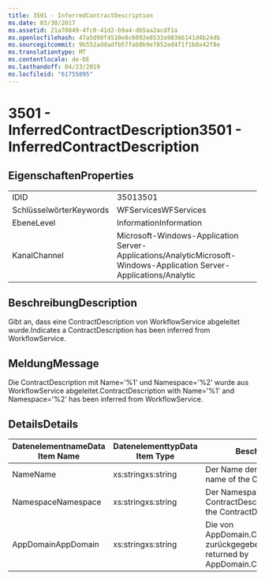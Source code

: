 ```yaml
---
title: 3501 - InferredContractDescription
ms.date: 03/30/2017
ms.assetid: 21a70849-4fc0-41d2-b9a4-db5aa2acdf1a
ms.openlocfilehash: 47a5d98f4510e8c6092e8533a98366141d4b24db
ms.sourcegitcommit: 9b552addadfb57fab0b9e7852ed4f1f1b8a42f8e
ms.translationtype: MT
ms.contentlocale: de-DE
ms.lasthandoff: 04/23/2019
ms.locfileid: "61755895"
---
```

# <a name="3501---inferredcontractdescription"></a><span data-ttu-id="dec86-102">3501 - InferredContractDescription</span><span class="sxs-lookup"><span data-stu-id="dec86-102">3501 - InferredContractDescription</span></span>
## <a name="properties"></a><span data-ttu-id="dec86-103">Eigenschaften</span><span class="sxs-lookup"><span data-stu-id="dec86-103">Properties</span></span>  
  
|||  
|-|-|  
|<span data-ttu-id="dec86-104">ID</span><span class="sxs-lookup"><span data-stu-id="dec86-104">ID</span></span>|<span data-ttu-id="dec86-105">3501</span><span class="sxs-lookup"><span data-stu-id="dec86-105">3501</span></span>|  
|<span data-ttu-id="dec86-106">Schlüsselwörter</span><span class="sxs-lookup"><span data-stu-id="dec86-106">Keywords</span></span>|<span data-ttu-id="dec86-107">WFServices</span><span class="sxs-lookup"><span data-stu-id="dec86-107">WFServices</span></span>|  
|<span data-ttu-id="dec86-108">Ebene</span><span class="sxs-lookup"><span data-stu-id="dec86-108">Level</span></span>|<span data-ttu-id="dec86-109">Information</span><span class="sxs-lookup"><span data-stu-id="dec86-109">Information</span></span>|  
|<span data-ttu-id="dec86-110">Kanal</span><span class="sxs-lookup"><span data-stu-id="dec86-110">Channel</span></span>|<span data-ttu-id="dec86-111">Microsoft-Windows-Application Server-Applications/Analytic</span><span class="sxs-lookup"><span data-stu-id="dec86-111">Microsoft-Windows-Application Server-Applications/Analytic</span></span>|  
  
## <a name="description"></a><span data-ttu-id="dec86-112">Beschreibung</span><span class="sxs-lookup"><span data-stu-id="dec86-112">Description</span></span>  
 <span data-ttu-id="dec86-113">Gibt an, dass eine ContractDescription von WorkflowService abgeleitet wurde.</span><span class="sxs-lookup"><span data-stu-id="dec86-113">Indicates a ContractDescription has been inferred from WorkflowService.</span></span>  
  
## <a name="message"></a><span data-ttu-id="dec86-114">Meldung</span><span class="sxs-lookup"><span data-stu-id="dec86-114">Message</span></span>  
 <span data-ttu-id="dec86-115">Die ContractDescription mit Name='%1' und Namespace='%2' wurde aus WorkflowService abgeleitet.</span><span class="sxs-lookup"><span data-stu-id="dec86-115">ContractDescription with Name='%1' and Namespace='%2' has been inferred from WorkflowService.</span></span>  
  
## <a name="details"></a><span data-ttu-id="dec86-116">Details</span><span class="sxs-lookup"><span data-stu-id="dec86-116">Details</span></span>  
  
|<span data-ttu-id="dec86-117">Datenelementname</span><span class="sxs-lookup"><span data-stu-id="dec86-117">Data Item Name</span></span>|<span data-ttu-id="dec86-118">Datenelementtyp</span><span class="sxs-lookup"><span data-stu-id="dec86-118">Data Item Type</span></span>|<span data-ttu-id="dec86-119">Beschreibung</span><span class="sxs-lookup"><span data-stu-id="dec86-119">Description</span></span>|  
|--------------------|--------------------|-----------------|  
|<span data-ttu-id="dec86-120">Name</span><span class="sxs-lookup"><span data-stu-id="dec86-120">Name</span></span>|<span data-ttu-id="dec86-121">xs:string</span><span class="sxs-lookup"><span data-stu-id="dec86-121">xs:string</span></span>|<span data-ttu-id="dec86-122">Der Name der ContractDescription.</span><span class="sxs-lookup"><span data-stu-id="dec86-122">The name of the ContractDescription.</span></span>|  
|<span data-ttu-id="dec86-123">Namespace</span><span class="sxs-lookup"><span data-stu-id="dec86-123">Namespace</span></span>|<span data-ttu-id="dec86-124">xs:string</span><span class="sxs-lookup"><span data-stu-id="dec86-124">xs:string</span></span>|<span data-ttu-id="dec86-125">Der Namespace des ContractDescription.</span><span class="sxs-lookup"><span data-stu-id="dec86-125">The namespace of the ContractDescription.</span></span>|  
|<span data-ttu-id="dec86-126">AppDomain</span><span class="sxs-lookup"><span data-stu-id="dec86-126">AppDomain</span></span>|<span data-ttu-id="dec86-127">xs:string</span><span class="sxs-lookup"><span data-stu-id="dec86-127">xs:string</span></span>|<span data-ttu-id="dec86-128">Die von AppDomain.CurrentDomain.FriendlyName zurückgegebene Zeichenfolge.</span><span class="sxs-lookup"><span data-stu-id="dec86-128">The string returned by AppDomain.CurrentDomain.FriendlyName.</span></span>|
